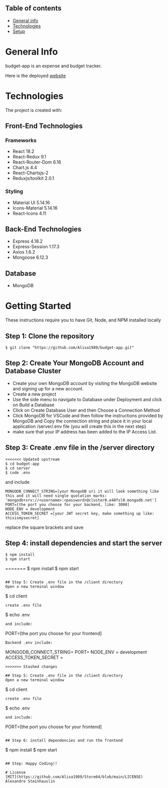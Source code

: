 ## Table of contents
* [General info](#general-info)
* [Technologies](#technologies)
* [Setup](#setup)

# General Info
  budget-app is an expense and budget tracker.
  
  Here is the deployed [website](https://budget-mern-7e102b331f36.herokuapp.com/)
 
# Technologies
 The project is created with:
## Front-End Technologies
### Frameworks
* React 18.2
* React-Redux 9.1
* React-Router-Dom 6.16
* Chart.js 4.4
* React-Chartsjs-2
* Reduxjs/toolkit 2.0.1

### Styling
* Material UI 5.14.16
* Icons-Material 5.14.16
* React-Icons 4.11

## Back-End Technologies
* Express 4.18.2
* Express-Session 1.17.3
* Axios 1.6.2
* Mongoose 6.12.3

## Database
* MongoDB

# Getting Started
These instructions require you to have Git, Node, and NPM installed locally
## Step 1: Clone the repository
```
$ git clone "https://github.com/Alisa1989/budget-app.git"
```
## Step 2: Create Your MongoDB Account and Database Cluster
- Create your own MongoDB account by visiting the MongoDB website and signing up for a new account.
- Create a new project
- Use the side menu to navigate to Database under Deployment and click on Build a Database
- Click on Create Database User and then Choose a Connection Method
- Click MongoDB for VSCode and then follow the instructions provided by MongoDB and Copy the connection string and place it in your local application /server/.env file (you will create this in the next step)
- make sure that your IP address has been added to the IP Access List.

## Step 3: Create .env file in the /server directory 
```
<<<<<<< Updated upstream
$ cd budget-app 
$ cd server
$ code .env
```
and include
```
MONGODB_CONNECT_STRING=[your MongoDB uri it will look something like this and it will need single quotation marks: 'mongodb+srv://<username>:<password>@cluster0.e48fsl0.mongodb.net']
PORT=[the port you choose for your backend, like: 3000]
NODE_ENV = development
ACCESS_TOKEN_SECRET =[your JWT secret key, make something up like: thisismysecret]
```
replace the square brackets and save
## Step 4: install dependencies and start the server
```
$ npm install
$ npm start
```
=======
$ npm install
$ npm start
```

## Step 5: Create .env file in the /client directory
Open a new terminal window
```
$ cd client
```
create .env file
```
$ echo .env
```
and include:
```
PORT=[the port you choose for your frontend]
```
Backend .env include:
```
MONGODB_CONNECT_STRING=
PORT=
NODE_ENV = development
ACCESS_TOKEN_SECRET =
```
>>>>>>> Stashed changes

## Step 5: Create .env file in the /client directory
Open a new terminal window
```
$ cd client
```
create .env file
```
$ echo .env
```
and include:
```
PORT=[the port you choose for your frontend]
```

## Step 6: install dependencies and run the frontend 
```
$ npm install
$ npm start
```

## Step: Happy Coding!!

# License
[MIT](https://github.com/Alisa1989/Store64/blob/main/LICENSE) Alexandre Steinhauslin





